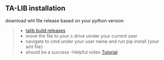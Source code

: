 ## TA-LIB installation
download whl file release based on your python version 
> - [talib build releases](https://github.com/cgohlke/talib-build/releases)
> - move the file to your c drive uinder your current user
> - navigate to cmd under your user name and run pip install {your whl file} 
> - should be a success
> -Helpful video [Tutorial](https://youtu.be/hZIZMMcTQ8c)